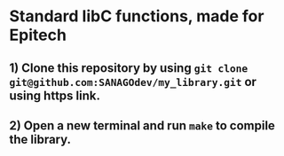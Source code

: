 # Standard libC functions, made for Epitech

## 1) Clone this repository by using ``git clone git@github.com:SANAGOdev/my_library.git`` or using https link.

## 2) Open a new terminal and run `make` to compile the library.